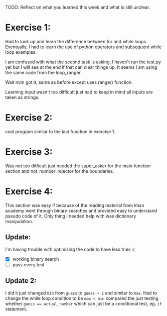 TODO: Reflect on what you learned this week and what is still unclear.

# Exercise 1: 
Had to look up and learn the difference between for and while loops. Eventually, I had to learn the use of python operators and subsequent while loop examples.

I am confused with what the second task is asking, I haven't run the test.py yet but I will see at the end if that can clear things up. It seems I am using the same code from the loop_ranger.

Wait nvm got it, same as before except uses range() function.

Learning input wasn't too difficult just had to keep in mind all inputs are taken as strings.

# Exercise 2: 
cool program similar to the last function in exercise 1. 

# Exercise 3:
Was not too difficult just needed the super_asker for the main function section and not_number_rejector for the boundaries.

# Exercise 4:
This section was easy if because of the reading material from khan academy went through binary searches and provided easy to understand pseudo code of it. Only thing I needed help with was dictionary manipulation.

## Update:
I'm having trouble with optimising the code to have less tries :( 

- [x] working binary search
- [ ] pass every test

## Update 2:
I did it just changed `min` from `guess` to `guess + 1` and similar to `max`.
Had to change the while loop condition to be `max < min` compared the just testing whether `guess == actual_number` which can just be a conditional test, eg. `if` statement.
